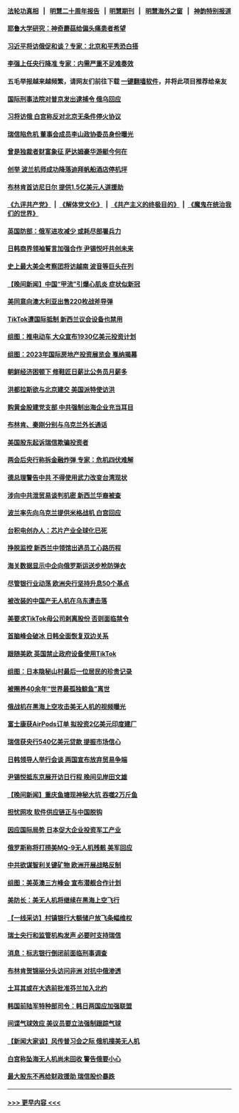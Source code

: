 #### [法轮功真相](https://github.com/gfw-breaker/truth/blob/master/README.md?t=0) &nbsp;&nbsp;|&nbsp;&nbsp; [明慧二十周年报告](https://github.com/gfw-breaker/mh-reports/blob/master/README.md?t=0) &nbsp;&nbsp;|&nbsp;&nbsp;[明慧期刊](https://github.com/gfw-breaker/mh-qikan) &nbsp;&nbsp;|&nbsp;&nbsp; [明慧海外之窗](https://github.com/gfw-breaker/mh-news/blob/master/README.md?t=0) &nbsp;&nbsp;|&nbsp;&nbsp; [神韵特别报道](https://github.com/gfw-breaker/mh-news/blob/master/shenyun.md?t=0)
#### [耶鲁大学研究：神奇蘑菇给偏头痛患者希望](../pages/nsc418/n13952598.md?t=03180943) 
#### [习近平将访俄促和谈？专家：北京和平秀恐白搭](../pages/nsc418/n13952569.md?t=03180943) 
#### [李强上任央行降准 专家：内需严重不足难奏效](../pages/nsc418/n13952465.md?t=03180943) 
#### 五毛举报越来越频繁，请网友们前往下载 [一键翻墙软件](https://github.com/gfw-breaker/ssr-accounts)，并将此项目推荐给亲友
#### [国际刑事法院对普京发出逮捕令 俄乌回应](../pages/nsc418/n13952577.md?t=03180943) 
#### [习将访俄 白宫称反对北京无条件停火协议](../pages/nsc418/n13952582.md?t=03180943) 
#### [瑞信陷危机 董事会成员李山政协委员身份曝光](../pages/nsc418/n13952540.md?t=03180943) 
#### [曾是独裁者财富象征 萨达姆豪华游艇今何在](../pages/nsc418/n13952479.md?t=03180943) 
#### [创举 波兰机师成功降落迪拜帆船酒店停机坪](../pages/nsc418/n13952451.md?t=03180943) 
#### [布林肯首访尼日尔 提供1.5亿美元人道援助](../pages/nsc418/n13952394.md?t=03180943) 
#### [《九评共产党》](https://github.com/begood0513/9ping.md/blob/master/README.md) &nbsp;|&nbsp; [《解体党文化》](../../../../jtdwh.md/blob/master/README.md)  &nbsp;|&nbsp; [《共产主义的终极目的》](../../../../gczydzjmd.md/blob/master/README.md) &nbsp;|&nbsp; [《魔鬼在统治我们的世界》](../../../../mgztzwmdsj.md/blob/master/README.md) 
#### [英国防部：俄军进攻减少 或耗尽部署兵力](../pages/nsc418/n13952373.md?t=03180943) 
#### [日韩商界领袖誓言加强合作 尹锡悦吁共创未来](../pages/nsc418/n13952278.md?t=03180943) 
#### [史上最大美企考察团将访越南 波音等巨头在列](../pages/nsc418/n13952300.md?t=03180943) 
#### [【晚间新闻】中国“甲流”引爆心肌炎 症状似新冠](../pages/nsc418/n13952290.md?t=03180943) 
#### [美同意向澳大利亚出售220枚战斧导弹](../pages/nsc418/n13952218.md?t=03180943) 
#### [TikTok遭国际抵制 新西兰议会设备也禁用](../pages/nsc418/n13952157.md?t=03180943) 
#### [组图：推电动车 大众宣布1930亿美元投资计划](../pages/nsc418/n13951623.md?t=03180943) 
#### [组图：2023年国际房地产投资展览会 戛纳揭幕](../pages/nsc418/n13951494.md?t=03180943) 
#### [朝鲜经济困顿下 修鞋匠日薪比公务员月薪多](../pages/nsc418/n13952083.md?t=03180943) 
#### [洪都拉斯欲与北京建交 美国派特使访洪](../pages/nsc418/n13952044.md?t=03180943) 
#### [购黄金股建党支部 中共强制出海企业充当耳目](../pages/nsc418/n13951905.md?t=03180943) 
#### [布林肯、秦刚分别与乌克兰外长通话](../pages/nsc418/n13952005.md?t=03180943) 
#### [美国股东起诉瑞信欺骗投资者](../pages/nsc418/n13951898.md?t=03180943) 
#### [两会后央行称拆金融炸弹 专家：危机四伏难解](../pages/nsc418/n13951410.md?t=03180943) 
#### [德总理警告中共 不得使用武力改变台湾现状](../pages/nsc418/n13951807.md?t=03180943) 
#### [涉向中共泄贸易谈判机密 新西兰华裔被查](../pages/nsc418/n13951853.md?t=03180943) 
#### [波兰率先向乌克兰提供米格战机 白宫回应](../pages/nsc418/n13951812.md?t=03180943) 
#### [台积电创办人：芯片产业全球化已死](../pages/nsc418/n13951841.md?t=03180943) 
#### [挣脱监控 新西兰中领馆出逃员工心路历程](../pages/nsc418/n13951783.md?t=03180943) 
#### [海关数据显示中企向俄罗斯运送步枪防弹衣](../pages/nsc418/n13951828.md?t=03180943) 
#### [尽管银行业动荡 欧洲央行坚持升息50个基点](../pages/nsc418/n13951706.md?t=03180943) 
#### [被改装的中国产无人机在乌东遭击落](../pages/nsc418/n13951707.md?t=03180943) 
#### [美要求TikTok母公司剥离股份 否则面临禁令](../pages/nsc418/n13951610.md?t=03180943) 
#### [首脑峰会破冰 日韩全面恢复双边关系](../pages/nsc418/n13951578.md?t=03180943) 
#### [跟随美欧 英国禁止政府设备使用TikTok](../pages/nsc418/n13951675.md?t=03180943) 
#### [组图：日本隐秘山村最后一位居民的珍贵记录](../pages/nsc418/n13951415.md?t=03180943) 
#### [被圈养40余年“世界最孤独鲸鱼”离世](../pages/nsc418/n13951580.md?t=03180943) 
#### [俄战机在黑海上空攻击美无人机的视频曝光](../pages/nsc418/n13951558.md?t=03180943) 
#### [富士康获AirPods订单 拟投资2亿美元印度建厂](../pages/nsc418/n13951524.md?t=03180943) 
#### [瑞信获央行540亿美元贷款 提振市场信心](../pages/nsc418/n13951482.md?t=03180943) 
#### [日韩领导人举行会谈 两国宣布放弃贸易争端](../pages/nsc418/n13951478.md?t=03180943) 
#### [尹锡悦抵东京展开访日行程 晚间见岸田文雄](../pages/nsc418/n13951412.md?t=03180943) 
#### [【晚间新闻】重庆鱼塘现神秘大坑 吞噬2万斤鱼](../pages/nsc418/n13951354.md?t=03180943) 
#### [担忧网攻 软件供应链正与中国脱钩](../pages/nsc418/n13951383.md?t=03180943) 
#### [因应国际局势 日本促大企业投资军工产业](../pages/nsc418/n13951277.md?t=03180943) 
#### [俄罗斯称将打捞美MQ-9无人机残骸 美军回应](../pages/nsc418/n13951118.md?t=03180943) 
#### [中共欲谋智利关键矿物 欧洲开展战略反制](../pages/nsc418/n13949634.md?t=03180943) 
#### [组图：美英澳三方峰会 宣布潜舰合作计划](../pages/nsc418/n13950782.md?t=03180943) 
#### [美防长：美无人机将继续在黑海上空飞行](../pages/nsc418/n13951022.md?t=03180943) 
#### [【一线采访】村镇银行大额储户放飞条幅维权](../pages/nsc418/n13950592.md?t=03180943) 
#### [瑞士央行和监管机构发声 必要时支持瑞信](../pages/nsc418/n13951031.md?t=03180943) 
#### [消息：标志银行倒闭前面临刑事调查](../pages/nsc418/n13951016.md?t=03180943) 
#### [布林肯贺锦丽分头访问非洲 对抗中俄渗透](../pages/nsc418/n13950796.md?t=03180943) 
#### [土耳其或在大选前批准芬兰加入北约](../pages/nsc418/n13950931.md?t=03180943) 
#### [韩国前陆军特种部司令：韩日两国应加强联盟](../pages/nsc418/n13950899.md?t=03180943) 
#### [间谍气球效应 美议员要立法强制跟踪气球](../pages/nsc418/n13950906.md?t=03180943) 
#### [【新闻大家谈】风传普习会之际 俄机撞美无人机](../pages/nsc418/n13950870.md?t=03180943) 
#### [白宫称坠海无人机尚未回收 警告俄要小心](../pages/nsc418/n13950759.md?t=03180943) 
#### [最大股东不再给财政援助 瑞信股价暴跌](../pages/nsc418/n13950894.md?t=03180943) 

----
#### [ >>> 更早内容 <<< ](../indexes/nsc418-earlier.md)
